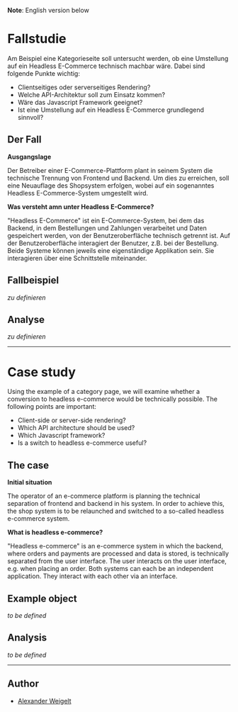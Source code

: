 **Note**: English version below

# Fallstudie

Am Beispiel eine Kategorieseite soll untersucht werden, ob eine Umstellung auf ein Headless E-Commerce technisch machbar 
wäre. Dabei sind folgende Punkte wichtig:

* Clientseitiges oder serverseitiges Rendering?
* Welche API-Architektur soll zum Einsatz kommen?
* Wäre das Javascript Framework geeignet?
* Ist eine Umstellung auf ein Headless E-Commerce grundlegend sinnvoll?

## Der Fall

**Ausgangslage**

Der Betreiber einer E-Commerce-Plattform plant in seinem System die technische Trennung von Frontend und Backend. 
Um dies zu erreichen, soll eine Neuauflage des Shopsystem erfolgen, wobei auf ein sogenanntes Headless E-Commerce-System
umgestellt wird.

**Was versteht amn unter Headless E-Commerce?**

"Headless E-Commerce" ist ein E-Commerce-System, bei dem das Backend, in dem Bestellungen und Zahlungen verarbeitet und 
Daten gespeichert werden, von der Benutzeroberfläche technisch getrennt ist. Auf der Benutzeroberfläche interagiert der 
Benutzer, z.B. bei der Bestellung. Beide Systeme können jeweils eine eigenständige Applikation sein. Sie interagieren 
über eine Schnittstelle miteinander.

## Fallbeispiel

_zu definieren_

## Analyse

_zu definieren_

---

# Case study

Using the example of a category page, we will examine whether a conversion to headless e-commerce would be technically 
possible. The following points are important:

* Client-side or server-side rendering?
* Which API architecture should be used?
* Which Javascript framework?
* Is a switch to headless e-commerce useful?

## The case

**Initial situation**

The operator of an e-commerce platform is planning the technical separation of frontend and backend in his system. In 
order to achieve this, the shop system is to be relaunched and switched to a so-called headless e-commerce system.

**What is headless e-commerce?**

"Headless e-commerce" is an e-commerce system in which the backend, where orders and payments are processed and data is 
stored, is technically separated from the user interface. The user interacts on the user interface, e.g. when placing 
an order. Both systems can each be an independent application. They interact with each other via an interface.

## Example object

_to be defined_

## Analysis

_to be defined_

---

## Author

* [Alexander Weigelt](mailto:webdesign@alexander-weigelt.de)
